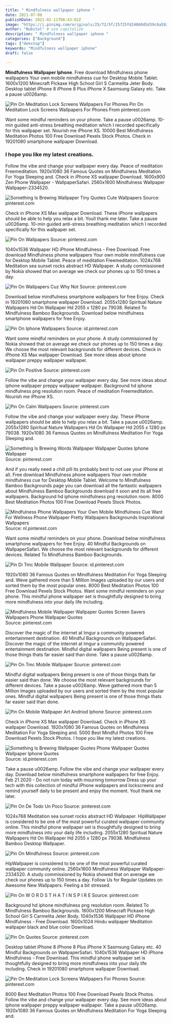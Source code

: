 ```yaml
---
title: " Mindfulness wallpaper iphone "
date: 2021-07-08
publishDate: 2021-02-11T08:43:02Z
image: "https://i.pinimg.com/originals/25/72/5f/25725fd24860d5d39c6a592b532c7b4a.png"
author: "Nubitol" # use capitalize
description: " Mindfulness wallpaper iphone "
categories: ["Background"]
tags: ["dekstop"]
keywords: "Mindfulness wallpaper iphone"
draft: false

---
```



**Mindfulness Wallpaper Iphone**. Free download Mindfulness phone wallpapers Your own mobile mindfulness cue for Desktop Mobile Tablet. 1600x1200 Minecraft Pickaxe High School Girl S Carmelita Jeter Body. Desktop tablet iPhone 8 iPhone 8 Plus iPhone X Sasmsung Galaxy etc. Take a pause u0026amp.

![Pin On Meditation Lock Screens Wallpapers For Phones](https://i.pinimg.com/originals/25/72/5f/25725fd24860d5d39c6a592b532c7b4a.png "Pin On Meditation Lock Screens Wallpapers For Phones")
Pin On Meditation Lock Screens Wallpapers For Phones From pinterest.com


Want some mindful reminders on your phone. Take a pause u0026amp. 10-min guided anti-stress breathing meditation which I recorded specifically for this wallpaper set. Nourish me iPhone XS. 10000 Best Mindfulness Meditation Photos 100 Free Download Pexels Stock Photos. Check in 19201080 smartphone wallpaper Download.

### I hope you like my latest creations.

Follow the vibe and change your wallpaper every day. Peace of meditation Freemeditation. 1920x1080 36 Famous Quotes on Mindfulness Meditation For Yoga Sleeping and. Check in iPhone XS wallpaper Download. 1600x900 Zen Phone Wallpaper - WallpaperSafari. 2560x1600 Mindfulness Wallpaper Wallpaper-2334520.


![Something Is Brewing Wallpaper Tiny Quotes Cute Wallpapers](https://i.pinimg.com/originals/23/4b/da/234bda85397c69ee04641e6e21f1fa34.jpg "Something Is Brewing Wallpaper Tiny Quotes Cute Wallpapers")
Source: pinterest.com

Check in iPhone XS Max wallpaper Download. These iPhone wallpapers should be able to help you relax a bit. Youll thank me later. Take a pause u0026amp. 10-min guided anti-stress breathing meditation which I recorded specifically for this wallpaper set.

![Pin On Wallpapers](https://i.pinimg.com/736x/da/b7/a4/dab7a415c9cc49168b3eb139e09ca04b.jpg "Pin On Wallpapers")
Source: pinterest.com

1040x1536 Wallpaper HD iPhone Mindfulness - Free Download. Free download Mindfulness phone wallpapers Your own mobile mindfulness cue for Desktop Mobile Tablet. Peace of meditation Freemeditation. 1024x768 Meditation sea sunset rocks abstract HD Wallpaper. A study commissioned by Nokia showed that on average we check our phones up to 150 times a day.

![Pin On Wallpapers Cuz Why Not](https://i.pinimg.com/originals/c0/f3/57/c0f3577e983ebfe4e62ae4df623ccf75.png "Pin On Wallpapers Cuz Why Not")
Source: pinterest.com

Download below mindfulness smartphone wallpapers for free Enjoy. Check in 19201080 smartphone wallpaper Download. 2055x1280 Spiritual Nature Wallpapers Hd On Wallpaper Hd 2055 x 1280 px 79038. Related To Mindfulness Bamboo Backgrounds. Download below mindfulness smartphone wallpapers for free Enjoy.

![Pin On Iphone Wallpapers](https://i.pinimg.com/originals/a7/f0/c9/a7f0c99928a9078c7489a6ca65d630cd.jpg "Pin On Iphone Wallpapers")
Source: id.pinterest.com

Want some mindful reminders on your phone. A study commissioned by Nokia showed that on average we check our phones up to 150 times a day. We choose the most relevant backgrounds for different devices. Check in iPhone XS Max wallpaper Download. See more ideas about iphone wallpaper preppy wallpaper wallpaper.

![Pin On Positive](https://i.pinimg.com/originals/cc/f9/1f/ccf91f0d5acd11e808afb09ab4fbcddc.png "Pin On Positive")
Source: pinterest.com

Follow the vibe and change your wallpaper every day. See more ideas about iphone wallpaper preppy wallpaper wallpaper. Background hd iphone mindfulness png resolution room. Peace of meditation Freemeditation. Nourish me iPhone XS.

![Pin On Calm Wallpapers](https://i.pinimg.com/originals/37/50/7a/37507a1fb2bebaff645a271ee45434ab.png "Pin On Calm Wallpapers")
Source: pinterest.com

Follow the vibe and change your wallpaper every day. These iPhone wallpapers should be able to help you relax a bit. Take a pause u0026amp. 2055x1280 Spiritual Nature Wallpapers Hd On Wallpaper Hd 2055 x 1280 px 79038. 1920x1080 36 Famous Quotes on Mindfulness Meditation For Yoga Sleeping and.

![Something Is Brewing Words Wallpaper Wallpaper Quotes Iphone Wallpaper](https://i.pinimg.com/originals/27/0e/fa/270efac68358e74f5759c1acbe782461.jpg "Something Is Brewing Words Wallpaper Wallpaper Quotes Iphone Wallpaper")
Source: pinterest.com

And if you really need a chill pill its probably best to not use your iPhone at all. Free download Mindfulness phone wallpapers Your own mobile mindfulness cue for Desktop Mobile Tablet. Welcome to Mindfulness Bamboo Backgrounds page you can download all the fantastic wallpapers about Mindfulness Bamboo Backgrounds download it soon and its all free wallpapers. Background hd iphone mindfulness png resolution room. 8000 Best Meditation Photos 100 Free Download Pexels Stock Photos.

![Mindfulness Phone Wallpapers Your Own Mobile Mindfulness Cue Want For Wellness Phone Wallpaper Pretty Wallpapers Backgrounds Inspirational Wallpapers](https://i.pinimg.com/originals/cf/ba/51/cfba51cf18cc58d171c0c1130aa1d72a.jpg "Mindfulness Phone Wallpapers Your Own Mobile Mindfulness Cue Want For Wellness Phone Wallpaper Pretty Wallpapers Backgrounds Inspirational Wallpapers")
Source: nl.pinterest.com

Want some mindful reminders on your phone. Download below mindfulness smartphone wallpapers for free Enjoy. 40 Mindful Backgrounds on WallpaperSafari. We choose the most relevant backgrounds for different devices. Related To Mindfulness Bamboo Backgrounds.

![Pin Di Tmc Mobile Wallpaper](https://i.pinimg.com/originals/0d/4c/64/0d4c644eda5f49b1f7ad04555bfa3c8f.jpg "Pin Di Tmc Mobile Wallpaper")
Source: id.pinterest.com

1920x1080 36 Famous Quotes on Mindfulness Meditation For Yoga Sleeping and. Weve gathered more than 5 Million Images uploaded by our users and sorted them by the most popular ones. 8000 Best Meditation Photos 100 Free Download Pexels Stock Photos. Want some mindful reminders on your phone. This mindful phone wallpaper set is thoughtfully designed to bring more mindfulness into your daily life including.

![Mindfulness Mobile Wallpaper Wallpaper Quotes Screen Savers Wallpapers Phone Wallpaper Quotes](https://i.pinimg.com/originals/28/b5/9f/28b59f3cc2254dfb560f04eceb879b4f.jpg "Mindfulness Mobile Wallpaper Wallpaper Quotes Screen Savers Wallpapers Phone Wallpaper Quotes")
Source: pinterest.com

Discover the magic of the internet at Imgur a community powered entertainment destination. 40 Mindful Backgrounds on WallpaperSafari. Discover the magic of the internet at Imgur a community powered entertainment destination. Mindful digital wallpapers Being present is one of those things thats far easier said than done. Take a pause u0026amp.

![Pin On Tmc Mobile Wallpaper](https://i.pinimg.com/originals/a1/e4/46/a1e446521d5ec4989ad66c18dbb9c500.jpg "Pin On Tmc Mobile Wallpaper")
Source: pinterest.com

Mindful digital wallpapers Being present is one of those things thats far easier said than done. We choose the most relevant backgrounds for different devices. Take a pause u0026amp. Weve gathered more than 5 Million Images uploaded by our users and sorted them by the most popular ones. Mindful digital wallpapers Being present is one of those things thats far easier said than done.

![Pin On Mobile Wallpaper Art Andriod Iphone](https://i.pinimg.com/originals/fd/8d/bf/fd8dbf3f0b8ceed5c2fbd37ab512d901.jpg "Pin On Mobile Wallpaper Art Andriod Iphone")
Source: pinterest.com

Check in iPhone XS Max wallpaper Download. Check in iPhone XS wallpaper Download. 1920x1080 36 Famous Quotes on Mindfulness Meditation For Yoga Sleeping and. 5000 Best Mindful Photos 100 Free Download Pexels Stock Photos. I hope you like my latest creations.

![Something Is Brewing Wallpaper Quotes Phone Wallpaper Quotes Wallpaper Iphone Quotes](https://i.pinimg.com/originals/c2/35/de/c235deed1037d6ba332f8b420f3063e8.jpg "Something Is Brewing Wallpaper Quotes Phone Wallpaper Quotes Wallpaper Iphone Quotes")
Source: id.pinterest.com

Take a pause u0026amp. Follow the vibe and change your wallpaper every day. Download below mindfulness smartphone wallpapers for free Enjoy. Feb 21 2020 - Do not ruin today with mourning tomorrow Dress up your tech with this collection of mindful iPhone wallpapers and lockscreens and remind yourself daily to be present and enjoy the moment. Youll thank me later.

![Pin On De Todo Un Poco](https://i.pinimg.com/originals/aa/e0/8e/aae08e16335c9e091f97ddce2dcf6875.jpg "Pin On De Todo Un Poco")
Source: pinterest.com

1024x768 Meditation sea sunset rocks abstract HD Wallpaper. HipWallpaper is considered to be one of the most powerful curated wallpaper community online. This mindful phone wallpaper set is thoughtfully designed to bring more mindfulness into your daily life including. 2055x1280 Spiritual Nature Wallpapers Hd On Wallpaper Hd 2055 x 1280 px 79038. Mindfulness Bamboo Desktop Wallpaper.

![Pin On Mindfulness](https://i.pinimg.com/originals/93/24/9f/93249fb967c9fc25fdf4d6cc3ddf4874.jpg "Pin On Mindfulness")
Source: pinterest.com

HipWallpaper is considered to be one of the most powerful curated wallpaper community online. 2560x1600 Mindfulness Wallpaper Wallpaper-2334520. A study commissioned by Nokia showed that on average we check our phones up to 150 times a day. Follow Us for Regular Updates on Awesome New Wallpapers. Feeling a bit stressed.

![Pin On W O R D S T H A T I N S P I R E](https://i.pinimg.com/736x/36/1d/d7/361dd7fa64316971bf5748200937cfee--iphone-backgrounds-wallpaper-iphone.jpg "Pin On W O R D S T H A T I N S P I R E")
Source: pinterest.com

Background hd iphone mindfulness png resolution room. Related To Mindfulness Bamboo Backgrounds. 1600x1200 Minecraft Pickaxe High School Girl S Carmelita Jeter Body. 1040x1536 Wallpaper HD iPhone Mindfulness - Free Download. 1600x1024 Hindu wallpaper Meditation wallpaper black and blue color Download.

![Pin On Quotes](https://i.pinimg.com/originals/01/57/c2/0157c23ad9ac1fff4f5a92ab431473e2.jpg "Pin On Quotes")
Source: pinterest.com

Desktop tablet iPhone 8 iPhone 8 Plus iPhone X Sasmsung Galaxy etc. 40 Mindful Backgrounds on WallpaperSafari. 1040x1536 Wallpaper HD iPhone Mindfulness - Free Download. This mindful phone wallpaper set is thoughtfully designed to bring more mindfulness into your daily life including. Check in 19201080 smartphone wallpaper Download.

![Pin On Meditation Lock Screens Wallpapers For Phones](https://i.pinimg.com/originals/25/72/5f/25725fd24860d5d39c6a592b532c7b4a.png "Pin On Meditation Lock Screens Wallpapers For Phones")
Source: pinterest.com

8000 Best Meditation Photos 100 Free Download Pexels Stock Photos. Follow the vibe and change your wallpaper every day. See more ideas about iphone wallpaper preppy wallpaper wallpaper. Take a pause u0026amp. 1920x1080 36 Famous Quotes on Mindfulness Meditation For Yoga Sleeping and.

